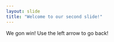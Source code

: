 ```yaml
---
layout: slide
title: "Welcome to our second slide!"
---
```

We gon win!
Use the left arrow to go back!
